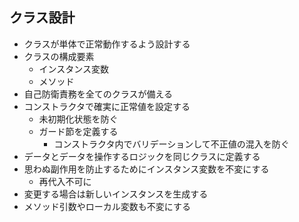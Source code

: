 ## クラス設計
- クラスが単体で正常動作するよう設計する
- クラスの構成要素
  - インスタンス変数
  - メソッド
- 自己防衛責務を全てのクラスが備える
- コンストラクタで確実に正常値を設定する
  - 未初期化状態を防ぐ
  - ガード節を定義する
    - コンストラクタ内でバリデーションして不正値の混入を防ぐ
- データとデータを操作するロジックを同じクラスに定義する
- 思わぬ副作用を防止するためにインスタンス変数を不変にする
  - 再代入不可に 
- 変更する場合は新しいインスタンスを生成する
- メソッド引数やローカル変数も不変にする